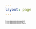 ```yaml
---
layout: page
---
```


<style>
  div.resident_image {

    font-size: 0.2em !important;
    line-height: 1em !important;
    display: block !important;

  }
</style>

<div class="resident_image">{% include_relative resident-photos/tareq.html %}</div>
<div class="resident_image">{% include_relative resident-photos/drew.html %}</div>
<div class="resident_image">{% include_relative resident-photos/jess.html %}</div>
<div class="resident_image">{% include_relative resident-photos/jess_alt.html %}</div>
